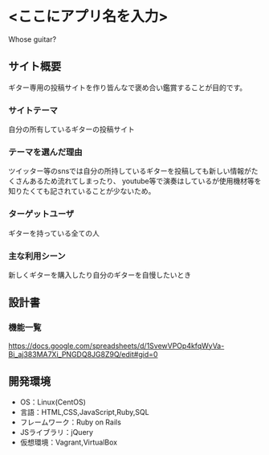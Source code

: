 # <ここにアプリ名を入力>
Whose guitar?
## サイト概要
ギター専用の投稿サイトを作り皆んなで褒め合い鑑賞することが目的です。

### サイトテーマ
自分の所有しているギターの投稿サイト

### テーマを選んだ理由
ツイッター等のsnsでは自分の所持しているギターを投稿しても新しい情報がたくさんあるため流れてしまったり、
youtube等で演奏はしているが使用機材等を知りたくても記されていることが少ないため。
### ターゲットユーザ
ギターを持っている全ての人

### 主な利用シーン
新しくギターを購入したり自分のギターを自慢したいとき

## 設計書

### 機能一覧
https://docs.google.com/spreadsheets/d/1SvewVPOp4kfqWyVa-Bi_aj383MA7Xi_PNGDQ8JG8Z9Q/edit#gid=0

## 開発環境
- OS：Linux(CentOS)
- 言語：HTML,CSS,JavaScript,Ruby,SQL
- フレームワーク：Ruby on Rails
- JSライブラリ：jQuery
- 仮想環境：Vagrant,VirtualBox